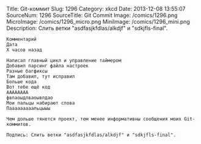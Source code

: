 Title: Git-коммит 
Slug: 1296 
Category: xkcd 
Date: 2013-12-08 13:55:07 
SourceNum: 1296 
SourceTitle: Git Commit 
Image: /comics/1296.png 
MicroImage: /comics/1296_micro.png 
MiniImage: /comics/1296_mini.png 
Description: Слить ветки "asdfasjkfdlas/alkdjf" и "sdkjfls-final". 



    Комментарий
    Дата
    Х часов назад

    Написал главный цикл и управление таймером
    Добавил парсинг файла настроек
    Разные багфиксы
    Там добавил, тут исправил
    Больше кода
    Вот тебе ещё код
    АААААААА
    фвлаоыдлваоывлдао
    Мои пальцы набирают слова
    Пааааааааальцыыы

    Чем дольше тянется проект, тем менее информативны сообщения моих Git-коммитов.

    Подпись: Слить ветки "asdfasjkfdlas/alkdjf" и "sdkjfls-final".
